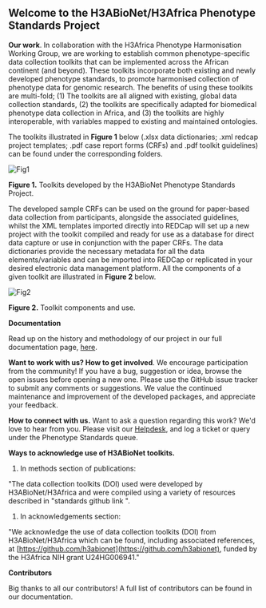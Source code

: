 ## Welcome to the H3ABioNet/H3Africa Phenotype Standards Project

**Our work**. In collaboration with the H3Africa Phenotype Harmonisation Working Group, we are working to establish common phenotype-specific data collection toolkits that can be implemented across the African continent (and beyond). These toolkits incorporate both existing and newly developed phenotype standards, to promote harmonised collection of phenotype data for genomic research. The benefits of using these toolkits are multi-fold; (1) The toolkits are all aligned with existing, global data collection standards, (2) the toolkits are specifically adapted for biomedical phenotype data collection in Africa, and (3) the toolkits are highly interoperable, with variables mapped to existing and maintained ontologies.

The toolkits illustrated in **Figure 1** below (.xlsx data dictionaries; .xml redcap project templates; .pdf case report forms (CRFs) and .pdf toolkit guidelines) can be found under the corresponding folders.

![Fig1](https://www.h3abionet.org/images/DataAndStandards/DataStandards/phenotype_modules.png)

**Figure 1.** Toolkits developed by the H3ABioNet Phenotype Standards Project.

The developed sample CRFs can be used on the ground for paper-based data collection from participants, alongside the associated guidelines, whilst the XML templates imported directly into REDCap will set up a new project with the toolkit compiled and ready for use as a database for direct data capture or use in conjunction with the paper CRFs. The data dictionaries provide the necessary metadata for all the data elements/variables and can be imported into REDCap or replicated in your desired electronic data management platform. All the components of a given toolkit are illustrated in **Figure 2** below.

![Fig2](https://h3abionet.org/images/DataAndStandards/DataStandards/figure-2.png)

**Figure 2.** Toolkit components and use.

**Documentation**

Read up on the history and methodology of our project in our full documentation page, [here](https://h3abionet.org/images/DataAndStandards/DataStandards/h3abionetphenstddoc_v1.1.pdf).

**Want to work with us? How to get involved**. We encourage participation from the community! If you have a bug, suggestion or idea, browse the open issues before opening a new one. Please use the GitHub issue tracker to submit any comments or suggestions. We value the continued maintenance and improvement of the developed packages, and appreciate your feedback.

**How to connect with us.** Want to ask a question regarding this work? We&#39;d love to hear from you. Please visit our [Helpdesk](https://helpdesk.h3abionet.org/), and log a ticket or query under the Phenotype Standards queue.

**Ways to acknowledge use of H3ABioNet toolkits.**

1. In methods section of publications:

&quot;The data collection toolkits (DOI) used were developed by H3ABioNet/H3Africa and were compiled using a variety of resources described in &quot;standards github link &quot;.

1. In acknowledgements section:

&quot;We acknowledge the use of data collection toolkits (DOI) from H3ABioNet/H3Africa which can be found, including associated references, at [https://github.com/h3abionet](https://github.com/h3abionet), funded by the H3Africa NIH grant U24HG006941.&quot;

**Contributors**

Big thanks to all our contributors! A full list of contributors can be found in our documentation.
